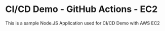 # CI/CD Demo - GitHub Actions - EC2

This is a sample Node.JS Application used for CI/CD Demo with AWS EC2